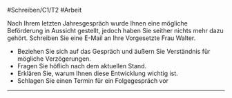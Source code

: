 #Schreiben/C1/T2 #Arbeit 

Nach Ihrem letzten Jahresgespräch wurde Ihnen eine mögliche Beförderung in Aussicht gestellt, jedoch haben Sie seither nichts mehr dazu gehört. Schreiben Sie eine E-Mail an Ihre Vorgesetzte Frau Walter.
- Beziehen Sie sich auf das Gespräch und äußern Sie Verständnis für mögliche Verzögerungen.
- Fragen Sie höflich nach dem aktuellen Stand.
- Erklären Sie, warum Ihnen diese Entwicklung wichtig ist.
- Schlagen Sie einen Termin für ein Folgegespräch vor


---

